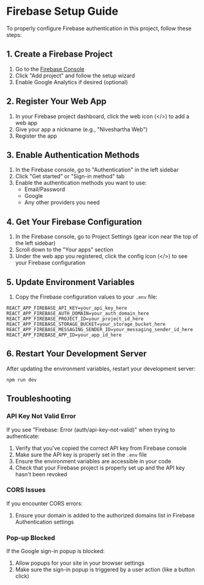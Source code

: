 # Firebase Setup Guide

To properly configure Firebase authentication in this project, follow these steps:

## 1. Create a Firebase Project

1. Go to the [Firebase Console](https://console.firebase.google.com/)
2. Click "Add project" and follow the setup wizard
3. Enable Google Analytics if desired (optional)

## 2. Register Your Web App

1. In your Firebase project dashboard, click the web icon (</>) to add a web app
2. Give your app a nickname (e.g., "Niveshartha Web")
3. Register the app

## 3. Enable Authentication Methods

1. In the Firebase console, go to "Authentication" in the left sidebar
2. Click "Get started" or "Sign-in method" tab
3. Enable the authentication methods you want to use:
   - Email/Password
   - Google
   - Any other providers you need

## 4. Get Your Firebase Configuration

1. In the Firebase console, go to Project Settings (gear icon near the top of the left sidebar)
2. Scroll down to the "Your apps" section
3. Under the web app you registered, click the config icon (</>) to see your Firebase configuration

## 5. Update Environment Variables

1. Copy the Firebase configuration values to your `.env` file:

```
REACT_APP_FIREBASE_API_KEY=your_api_key_here
REACT_APP_FIREBASE_AUTH_DOMAIN=your_auth_domain_here
REACT_APP_FIREBASE_PROJECT_ID=your_project_id_here
REACT_APP_FIREBASE_STORAGE_BUCKET=your_storage_bucket_here
REACT_APP_FIREBASE_MESSAGING_SENDER_ID=your_messaging_sender_id_here
REACT_APP_FIREBASE_APP_ID=your_app_id_here
```

## 6. Restart Your Development Server

After updating the environment variables, restart your development server:

```
npm run dev
```

## Troubleshooting

### API Key Not Valid Error

If you see "Firebase: Error (auth/api-key-not-valid)" when trying to authenticate:

1. Verify that you've copied the correct API key from Firebase console
2. Make sure the API key is properly set in the `.env` file
3. Ensure the environment variables are accessible in your code
4. Check that your Firebase project is properly set up and the API key hasn't been revoked

### CORS Issues

If you encounter CORS errors:

1. Ensure your domain is added to the authorized domains list in Firebase Authentication settings

### Pop-up Blocked

If the Google sign-in popup is blocked:

1. Allow popups for your site in your browser settings
2. Make sure the sign-in popup is triggered by a user action (like a button click) 